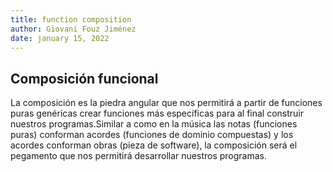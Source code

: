 ```yaml
---
title: function composition
author: Giovani Fouz Jiménez
date: january 15, 2022
---
```


## Composición funcional
  La composición es la piedra angular que nos permitirá a partir de 
  funciones puras genéricas crear funciones más específicas para al 
  final construir nuestros programas.Similar a como en la música las notas 
  (funciones puras) conforman acordes (funciones de dominio compuestas)
  y los acordes conforman obras (pieza de software), la composición será 
  el pegamento que nos permitirá desarrollar nuestros programas.